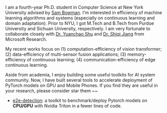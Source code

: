 I am a fourth-year Ph.D. student in Computer Science at New York University advised by [Sam Bowman](https://cims.nyu.edu/~sbowman/). I'm interested in efficiency of machine learning algorithms and systems (especially on continuous learning and domain adaptation). Prior to NYU, I got M.Tech and B.Tech from Purdue University and Sichuan University, respectively. I am very fortunate to collaborate closely with [Dr. Yuanchao Shu](yshu.org) and [Dr. Shiqi Jiang](https://chrisplus.me/) from Microsoft Research. 

My recent works focus on (1) computation-efficiency of vision transformer; (2) data-efficiency of multi-sensor fusion applications; (3) memory-efficiency of continuous learning; (4) communication-efficiency of edge continuous learning.

Aside from academia, I enjoy building some useful toolkits for AI system community. Now, I have built several tools to accelerate deployment of PyTorch models on GPU and Mobile Phones. If you find they are useful in your research, please consider star them ~~
- [e2e-detection](https://github.com/efficient-edge/e2e-detection): a toolkit to benchmark/deploy Pytorch models on __CPU/GPU__ with Nvidia Triton in a fewer lines of code. 
<!-- - Cheetah [[Github](https://github.com/efficient-edge/Cheetah)] ![Github stars](https://img.shields.io/github/stars/efficient-edge/Cheetah.svg): benchmark/deploy/optimize PyTorch vision transformer models on __Android devices__ with Alibaba MNN in a fewer lines of code.  -->
